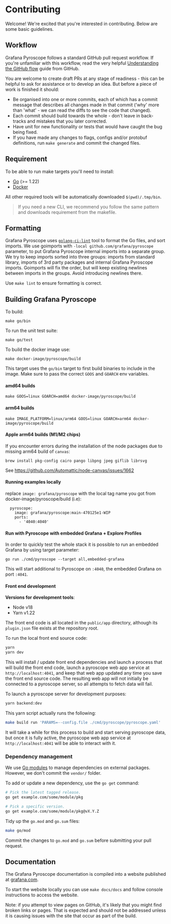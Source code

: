 # Contributing

Welcome! We're excited that you're interested in contributing. Below are some basic guidelines.

## Workflow

Grafana Pyroscope follows a standard GitHub pull request workflow. If you're unfamiliar with this workflow, read the very helpful [Understanding the GitHub flow](https://guides.github.com/introduction/flow/) guide from GitHub.

You are welcome to create draft PRs at any stage of readiness - this
can be helpful to ask for assistance or to develop an idea. But before
a piece of work is finished it should:

- Be organised into one or more commits, each of which has a commit message that describes all changes made in that commit ('why' more than 'what' - we can read the diffs to see the code that changed).
- Each commit should build towards the whole - don't leave in back-tracks and mistakes that you later corrected.
- Have unit for new functionality or tests that would have caught the bug being fixed.
- If you have made any changes to flags, configs and/or protobuf definitions, run `make generate` and commit the changed files.

## Requirement

To be able to run make targets you'll need to install:

- [Go](https://go.dev/doc/install) (>= 1.22)
- [Docker](https://docs.docker.com/engine/install/)

All other required tools will be automatically downloaded `$(pwd)/.tmp/bin`.

> If you need a new CLI, we recommend you follow the same pattern and downloads requirement from the makefile.

## Formatting

Grafana Pyroscope uses [`golang-ci-lint`](https://github.com/golangci/golangci-lint) tool to format the Go files, and sort imports.
We use goimports with `-local github.com/grafana/pyroscope` parameter, to put Grafana Pyroscope internal imports into a separate group. We try to keep imports sorted into three groups: imports from standard library, imports of 3rd party packages and internal Grafana Pyroscope imports. Goimports will fix the order, but will keep existing newlines between imports in the groups. Avoid introducing newlines there.

Use `make lint` to ensure formatting is correct.

## Building Grafana Pyroscope

To build:

```
make go/bin
```

To run the unit test suite:

```
make go/test
```

To build the docker image use:

```
make docker-image/pyroscope/build
```

This target uses the `go/bin` target to first build binaries to include in the image.
Make sure to pass the correct `GOOS` and `GOARCH` env variables.

#### amd64 builds
```
make GOOS=linux GOARCH=amd64 docker-image/pyroscope/build
```

#### arm64 builds
```
make IMAGE_PLATFORM=linux/arm64 GOOS=linux GOARCH=arm64 docker-image/pyroscope/build
```

#### Apple arm64 builds (M1/M2 chips)

If you encounter errors during the installation of the node packages due to missing arm64 build of `canvas`:

```
brew install pkg-config cairo pango libpng jpeg giflib librsvg
```

See https://github.com/Automattic/node-canvas/issues/1662

#### Running examples locally
replace `image: grafana/pyroscope` with the local tag name you got from docker-image/pyroscope/build (i.e):

```
  pyroscope:
    image: grafana/pyroscope:main-470125e1-WIP
    ports:
      - '4040:4040'
```

#### Run with Pyroscope with embedded Grafana + Explore Profiles

In order to quickly test the whole stack it is possible to run an embedded Grafana by using target parameter:

```
go run ./cmd/pyroscope --target all,embedded-grafana
```

This will start additional to Pyroscope on `:4040`, the embedded Grafana on port `:4041`.

#### Front end development

**Versions for development tools**:
- Node v18
- Yarn v1.22

The front end code is all located in the `public/app` directory, although its `plugin.json`
file exists at the repository root.

To run the local front end source code:
```sh
yarn 
yarn dev
```

This will install / update front end dependencies and launch a process that will build
the front end code, launch a pyroscope web app service at `http://localhost:4041`,
and keep that web app updated any time you save the front end source code.
The resulting web app will not initially be connected to a pyroscope server,
so all attempts to fetch data will fail.

To launch a pyroscope server for development purposes:
```sh
yarn backend:dev
```

This yarn script actually runs the following:
```sh
make build run 'PARAMS=--config.file ./cmd/pyroscope/pyroscope.yaml'
```

It will take a while for this process to build and start serving pyroscope data, but
once it is fully active, the pyroscope web app service at `http://localhost:4041`
will be able to interact with it.

### Dependency management

We use [Go modules](https://golang.org/cmd/go/#hdr-Modules__module_versions__and_more) to manage dependencies on external packages.
However, we don't commit the `vendor/` folder.

To add or update a new dependency, use the `go get` command:

```bash
# Pick the latest tagged release.
go get example.com/some/module/pkg

# Pick a specific version.
go get example.com/some/module/pkg@vX.Y.Z
```

Tidy up the `go.mod` and `go.sum` files:

```bash
make go/mod
```

Commit the changes to `go.mod` and `go.sum` before submitting your pull request.

## Documentation

The Grafana Pyroscope documentation is compiled into a website published at [grafana.com](https://grafana.com/).

To start the website locally you can use `make docs/docs` and follow console instructions to access the website.

Note: if you attempt to view pages on GitHub, it's likely that you might find broken links or pages. That is expected and should not be addressed unless it is causing issues with the site that occur as part of the build.
